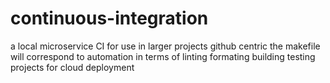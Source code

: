 # continuous-integration
a local microservice CI for use in larger projects github centric 
the makefile will correspond to automation in terms of linting formating building testing projects for cloud deployment
